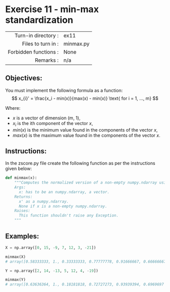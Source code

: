 # Exercise 11 - min-max standardization

|                         |                    |
| -----------------------:| ------------------ |
|   Turn-in directory :   |  ex11              |
|   Files to turn in :    |  minmax.py         |
|   Forbidden functions : |  None              |
|   Remarks :             |  n/a               |

## Objectives:

You must implement the following formula as a function:  
$$
x_{i}' = \frac{x_i - min(x)}{max(x) - min(x)} \text{ for i = 1, ..., m}
$$

Where:
- $x$ is a vector of dimension (m, 1),
- $x_i$ is the ith component of the vector $x$,
- $min(x)$ is the minimum value found in the components of the vector $x$,
- $max(x)$ is the maximum value found in the components of the vector $x$.


## Instructions:

In the zscore.py file create the following function as per the instructions given below:
```python
def minmax(x):
    """Computes the normalized version of a non-empty numpy.ndarray using the min-max standardization.
    Args:
      x: has to be an numpy.ndarray, a vector.
    Returns:
      x' as a numpy.ndarray. 
      None if x is a non-empty numpy.ndarray.
    Raises:
      This function shouldn't raise any Exception.
    """
```

## Examples:

```python
X = np.array([0, 15, -9, 7, 12, 3, -21])

minmax(X)
# array([0.58333333, 1., 0.33333333, 0.77777778, 0.91666667, 0.66666667, 0.])

Y = np.array([2, 14, -13, 5, 12, 4, -19])

minmax(Y)
# array([0.63636364, 1., 0.18181818, 0.72727273, 0.93939394, 0.6969697 , 0.])
```
